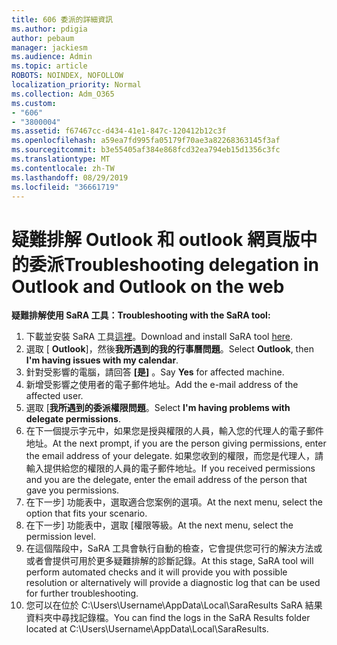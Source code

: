 ```yaml
---
title: 606 委派的詳細資訊
ms.author: pdigia
author: pebaum
manager: jackiesm
ms.audience: Admin
ms.topic: article
ROBOTS: NOINDEX, NOFOLLOW
localization_priority: Normal
ms.collection: Adm_O365
ms.custom:
- "606"
- "3800004"
ms.assetid: f67467cc-d434-41e1-847c-120412b12c3f
ms.openlocfilehash: a59ea7fd995fa05179f70ae3a82268363145f3af
ms.sourcegitcommit: b3e55405af384e868fcd32ea794eb15d1356c3fc
ms.translationtype: MT
ms.contentlocale: zh-TW
ms.lasthandoff: 08/29/2019
ms.locfileid: "36661719"
---
```

# <a name="troubleshooting-delegation-in-outlook-and-outlook-on-the-web"></a><span data-ttu-id="d86cc-102">疑難排解 Outlook 和 outlook 網頁版中的委派</span><span class="sxs-lookup"><span data-stu-id="d86cc-102">Troubleshooting delegation in Outlook and Outlook on the web</span></span>

<span data-ttu-id="d86cc-103">**疑難排解使用 SaRA 工具：**</span><span class="sxs-lookup"><span data-stu-id="d86cc-103">**Troubleshooting with the SaRA tool:**</span></span>

1. <span data-ttu-id="d86cc-104">下載並安裝 SaRA 工具[這裡](https://aka.ms/SaRA-SkypeForBusinessSignIn)。</span><span class="sxs-lookup"><span data-stu-id="d86cc-104">Download and install SaRA tool [here](https://aka.ms/SaRA-SkypeForBusinessSignIn).</span></span>
1. <span data-ttu-id="d86cc-105">選取 [ **Outlook**]，然後**我所遇到的我的行事曆問題**。</span><span class="sxs-lookup"><span data-stu-id="d86cc-105">Select **Outlook**, then **I'm having issues with my calendar**.</span></span>
1. <span data-ttu-id="d86cc-106">針對受影響的電腦，請回答 **[是]** 。</span><span class="sxs-lookup"><span data-stu-id="d86cc-106">Say **Yes** for affected machine.</span></span>
1. <span data-ttu-id="d86cc-107">新增受影響之使用者的電子郵件地址。</span><span class="sxs-lookup"><span data-stu-id="d86cc-107">Add the e-mail address of the affected user.</span></span>
1. <span data-ttu-id="d86cc-108">選取 [**我所遇到的委派權限問題**。</span><span class="sxs-lookup"><span data-stu-id="d86cc-108">Select **I'm having problems with delegate permissions**.</span></span>
1. <span data-ttu-id="d86cc-109">在下一個提示字元中，如果您是授與權限的人員，輸入您的代理人的電子郵件地址。</span><span class="sxs-lookup"><span data-stu-id="d86cc-109">At the next prompt, if you are the person giving permissions, enter the email address of your delegate.</span></span> <span data-ttu-id="d86cc-110">如果您收到的權限，而您是代理人，請輸入提供給您的權限的人員的電子郵件地址。</span><span class="sxs-lookup"><span data-stu-id="d86cc-110">If you received permissions and you are the delegate, enter the email address of the person that gave you permissions.</span></span>
1. <span data-ttu-id="d86cc-111">在下一步] 功能表中，選取適合您案例的選項。</span><span class="sxs-lookup"><span data-stu-id="d86cc-111">At the next menu, select the option that fits your scenario.</span></span>
1. <span data-ttu-id="d86cc-112">在下一步] 功能表中，選取 [權限等級。</span><span class="sxs-lookup"><span data-stu-id="d86cc-112">At the next menu, select the permission level.</span></span>
1. <span data-ttu-id="d86cc-113">在這個階段中，SaRA 工具會執行自動的檢查，它會提供您可行的解決方法或或者會提供可用於更多疑難排解的診斷記錄。</span><span class="sxs-lookup"><span data-stu-id="d86cc-113">At this stage, SaRA tool will perform automated checks and it will provide you with possible resolution or alternatively will provide a diagnostic log that can be used for further troubleshooting.</span></span>
1. <span data-ttu-id="d86cc-114">您可以在位於 C:\Users\Username\AppData\Local\SaraResults SaRA 結果資料夾中尋找記錄檔。</span><span class="sxs-lookup"><span data-stu-id="d86cc-114">You can find the logs in the SaRA Results folder located at C:\Users\Username\AppData\Local\SaraResults.</span></span>
